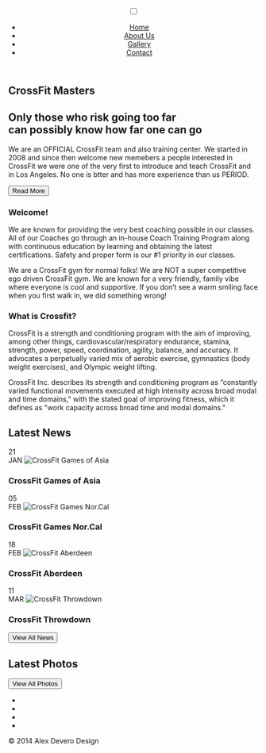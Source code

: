 <div class="wrapper">
  <section class="sec-intro">
    <header role="banner">
      <input id="nav-check" type="checkbox" />
      <label class="fa" for="nav-check"></label>
      <nav role="navigation">
        <ul class="nav">
          <li><a href="#">Home</a></li>
          <li><a href="#">About Us</a></li>
          <li><a href="#">Gallery</a></li>
          <li><a href="#">Contact</a></li>
        </ul>
      </nav>
    </header>
    <h1>CrossFit Masters</h1>
    </div>
  </section>
  <section class="sec-about">
    <div class="row-red">
      <div class="row">
        <h1>Only those who risk going too far <br /> can possibly know how far one can go</h1>
        <p>We are an OFFICIAL CrossFit team and also training center. We started in 2008 and since then welcome new memebers a people interested in CrossFit we were one of the very first to introduce and teach CrossFit and in Los Angeles.  No one is btter and has more experience than us PERIOD.</p>
        <button type="button" value="Read More" role="button">Read More</button>
      </div>
    </div>
    <div class="row-grey">
      <div class="row">
        <article class="col-2">
          <h1>Welcome!</h1>
          <p>We are known for providing the very best coaching possible in our classes.  All of our Coaches go through an in-house Coach Training Program along with continuous education by learning and obtaining the latest certifications. Safety and proper form is our #1 priority in our classes.</p>
          <p>We are a CrossFit gym for normal folks!  We are NOT a super competitive ego driven CrossFit gym. We are known for a very friendly, family vibe where everyone is cool and supportive.  If you don’t see a warm smiling face when you first walk in, we did something wrong!</p>
        </article>
        <article class="col-2">
          <h1>What is Crossfit?</h1>
          <p>CrossFit is a strength and conditioning program with the aim of improving, among other things, cardiovascular/respiratory endurance, stamina, strength, power, speed, coordination, agility, balance, and accuracy. It advocates a perpetually varied mix of aerobic exercise, gymnastics (body weight exercises), and Olympic weight lifting.</p>
          <p>CrossFit Inc. describes its strength and conditioning program as “constantly varied functional movements executed at high intensity across broad modal and time domains," with the stated goal of improving fitness, which it defines as "work capacity across broad time and modal domains."</p>
        </article>
      </div>
    </div>
  </section>
  <section class="sec-news">
    <div class="row">
      <h1>Latest News</h1>
    </div>
    <div class="row">
      <div class="col-2">
        <article class="post">
          <span>21 <br />JAN</span>
          <img src="http://games.crossfit.com/sites/default/files/Games2012_AS_Midday1_rotator.jpg" alt="CrossFit Games of Asia" />
          <h1>CrossFit Games of Asia</h1>
          <p></p>
        </article>
      </div>
      <div class="col-2">
        <article class="post">
          <span>05 <br />FEB</span>
          <img src="http://crossfit-games.edgesuite.net/sites/default/files/Games2013_NorCal_endday3_rotator_0.jpg" alt="CrossFit Games Nor.Cal" />
          <h1>CrossFit Games Nor.Cal</h1>
          <p></p>
        </article>
      </div>
    </div>
    <div class="row">
      <div class="col-2">
        <article class="post">
          <span>18 <br />FEB</span>
          <img src="http://image.boxrox.com/2014/02/bar-barians-workshop-p360-16-640x387.jpg" alt="CrossFit Aberdeen" />
          <h1>CrossFit Aberdeen</h1>
          <p></p>
        </article>
      </div>
      <div class="col-2">
        <article class="post">
          <span>11 <br />MAR</span>
          <img src="https://throwdown.com.au/wp-content/uploads/2013/04/Photograph_02_Throwdown_Event_Management.jpg" alt="CrossFit Throwdown" />
          <h1>CrossFit Throwdown</h1>
          <p></p>
        </article>
      </div>
    </div>
    <div class="row">
      <button type="button" value="View All News" role="button">View All News</button>
    </div>
  </section>
  <section class="sec-gallery">
    <div class="overlay">
      <div class="row">
        <h1>Latest Photos</h1>
      </div>
      <div class="row">
        <div class="col-3">
          <img src="http://i.cbc.ca/1.2609253.1404403066!/httpImage/image.jpg_gen/derivatives/16x9_620/image.jpg" alt="" />
        </div>
        <div class="col-3">
          <img src="http://www.t-nation.com/system/publishing/articles/10000419/original/Crossfit.jpg?1407345303" alt="" />
        </div>
        <div class="col-3">
          <img src="http://www.t-nation.com/system/publishing/article_assets/274/original/Jason-Jump.jpg" alt="" />
        </div>
      </div>
      <div class="row">
        <div class="col-3">
          <img src="http://cdn2.therxreview.com/wp-content/uploads/2013/03/Joshua-Page-4.jpg" alt="" />
        </div>
        <div class="col-3">
          <img src="http://maxshifman.com/wp-content/uploads/2013/11/10770242923_fa8eab2c80_o2.jpg" alt="" />
        </div>
        <div class="col-3">
          <img src="http://crossfitrough.com/wp-content/blogs.dir/134/files/2014/06/20110814_valley_crossfit_1041_noise_bullet_bamf.jpg" alt="" />
        </div>
      </div>
      <div class="row">
        <div class="col-3">
          <img src="https://3.bp.blogspot.com/-4FRiCbaZH6c/T1u0ckIlPkI/AAAAAAAAAJA/qUE15aneQIc/s1600/crossfit-3.jpg" alt="" />
        </div>
        <div class="col-3">
          <img src="http://www.crossfitfuengirola.com/web2013/wp-content/uploads/crossfit-fuengirola-slide03.jpg" alt="" />
        </div>
        <div class="col-3">
          <img src="http://crossfithi.files.wordpress.com/2013/03/crossfit-games-foucher.jpeg" alt="" />
        </div>
      </div>
      <div class="row">
        <button type="button" value="View All Photos" role="button">View All Photos</button>
      </div>
    </div>
  </section>
  <footer>
    <div class="row">
      <ul class="soc-media">
        <li><a href="#" class="fa fa-twitter"></a></li>
        <li><a href="#" class="fa fa-facebook"></a></li>
        <li><a href="#" class="fa fa-pinterest"></a></li>
        <li><a href="#" class="fa fa-envelope"></a></li>
      </ul>
    </div>
    <div class="row">
      <p>&copy; 2014 Alex Devero Design</p>
    </div>
  </footer>
</div>
